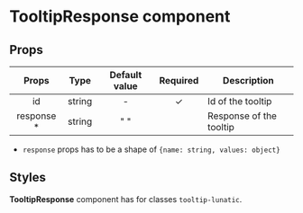 # TooltipResponse component

## Props

|    Props    |  Type  | Default value | Required | Description             |
| :---------: | :----: | :-----------: | :------: | ----------------------- |
|     id      | string |       -       |    ✓     | Id of the tooltip       |
| response \* | string |      " "      |          | Response of the tooltip |

- `response` props has to be a shape of `{name: string, values: object}`

## Styles

**TooltipResponse** component has for classes `tooltip-lunatic`.
